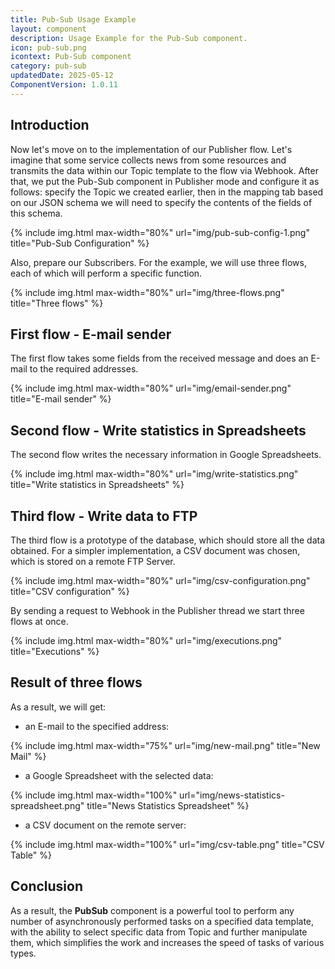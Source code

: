 ```yaml
---
title: Pub-Sub Usage Example
layout: component
description: Usage Example for the Pub-Sub component.
icon: pub-sub.png
icontext: Pub-Sub component
category: pub-sub
updatedDate: 2025-05-12
ComponentVersion: 1.0.11
---
```

## Introduction

Now let's move on to the implementation of our Publisher flow. Let's imagine that some service collects news from some resources and transmits the data within our Topic template to the flow via Webhook. After that, we put the Pub-Sub component in Publisher mode and configure it as follows: specify the Topic we created earlier, then in the mapping tab based on our JSON schema we will need to specify the contents of the fields of this schema.

{% include img.html max-width="80%" url="img/pub-sub-config-1.png" title="Pub-Sub Configuration" %}

Also, prepare our Subscribers. For the example, we will use three flows, each of which will perform a specific function.

{% include img.html max-width="80%" url="img/three-flows.png" title="Three flows" %}

## First flow - E-mail sender

The first flow takes some fields from the received message and does an E-mail to the required addresses.

{% include img.html max-width="80%" url="img/email-sender.png" title="E-mail sender" %}

## Second flow - Write statistics in Spreadsheets

The second flow writes the necessary information in Google Spreadsheets.

{% include img.html max-width="80%" url="img/write-statistics.png" title="Write statistics in Spreadsheets" %}

## Third flow - Write data to FTP

The third flow is a prototype of the database, which should store all the data obtained. For a simpler implementation, a CSV document was chosen, which is stored on a remote FTP Server.

{% include img.html max-width="80%" url="img/csv-configuration.png" title="CSV configuration" %}

By sending a request to Webhook in the Publisher thread we start three flows at once.

{% include img.html max-width="80%" url="img/executions.png" title="Executions" %}

## Result of three flows

As a result, we will get:

* an E-mail to the specified address:

{% include img.html max-width="75%" url="img/new-mail.png" title="New Mail" %}

* a Google Spreadsheet with the selected data:

{% include img.html max-width="100%" url="img/news-statistics-spreadsheet.png" title="News Statistics Spreadsheet" %}

* a CSV document on the remote server:

{% include img.html max-width="100%" url="img/csv-table.png" title="CSV Table" %}

## Conclusion

As a result, the **PubSub** component is a powerful tool to perform any number of asynchronously performed tasks on a specified data template, with the ability to select specific data from Topic and further manipulate them, which simplifies the work and increases the speed of tasks of various types.
